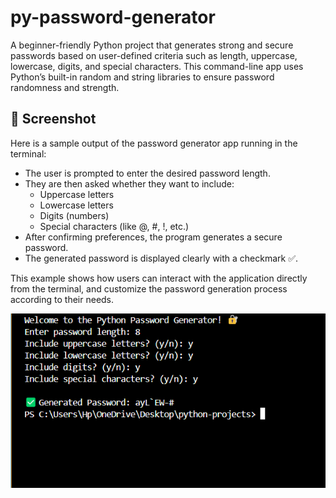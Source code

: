 # py-password-generator
A beginner-friendly Python project that generates strong and secure passwords based on user-defined criteria such as length, uppercase, lowercase, digits, and special characters. This command-line app uses Python’s built-in random and string libraries to ensure password randomness and strength.

## 📸 Screenshot

Here is a sample output of the password generator app running in the terminal:

- The user is prompted to enter the desired password length.
- They are then asked whether they want to include:
  - Uppercase letters
  - Lowercase letters
  - Digits (numbers)
  - Special characters (like @, #, !, etc.)
- After confirming preferences, the program generates a secure password.
- The generated password is displayed clearly with a checkmark ✅.

This example shows how users can interact with the application directly from the terminal, and customize the password generation process according to their needs.


![Password Generator Screenshot](Screenshot.png)
